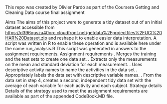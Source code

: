 This repo was created by Olivier Pardo as part of the Coursera Getting and Cleaning Data course final assignment

Aims
The aims of this project were to generate a tidy dataset out of an initial dataset accessible from https://d396qusza40orc.cloudfront.net/getdata%2Fprojectfiles%2FUCI%20HAR%20Dataset.zip and reshape it to enable easier data interpretation.
A script was written in R to enable these operation and is available here under the name run_analysis.R
This script was generated in answers to the assignment requirements.
Assignment requirements
.	Merges the training and the test sets to create one data set.
.	Extracts only the measurements on the mean and standard deviation for each measurement.
.	Uses descriptive activity names to name the activities in the data set
.	Appropriately labels the data set with descriptive variable names.
.	From the data set in step 4, creates a second, independent tidy data set with the average of each variable for each activity and each subject.
Strategy details
Details of the strategy used to meet the assignment requirements are available as part of the appended CodeBook.MD file.


